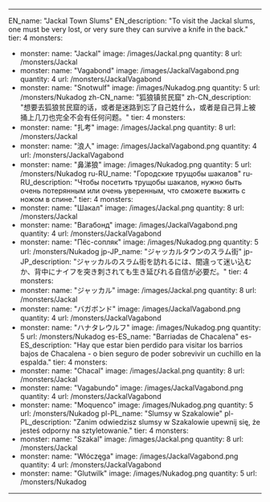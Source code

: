 ---

EN_name: "Jackal Town Slums"
EN_description: "To visit the Jackal slums, one must be very lost, or very sure they can survive a knife in the back."
tier: 4
monsters:
  - monster:
    name: "Jackal"
    image: /images/Jackal.png
    quantity: 8
    url: /monsters/Jackal
  - monster:
    name: "Vagabond"
    image: /images/JackalVagabond.png
    quantity: 4
    url: /monsters/JackalVagabond
  - monster:
    name: "Snotwulf"
    image: /images/Nukadog.png
    quantity: 5
    url: /monsters/Nukadog
zh-CN_name: "狐狼镇贫民窟"
zh-CN_description: "想要去狐狼贫民窟的话，或者是迷路到忘了自己姓什么，或者是自己背上被捅上几刀也完全不会有任何问题。"
tier: 4
monsters:
  - monster:
    name: "扎考"
    image: /images/Jackal.png
    quantity: 8
    url: /monsters/Jackal
  - monster:
    name: "浪人"
    image: /images/JackalVagabond.png
    quantity: 4
    url: /monsters/JackalVagabond
  - monster:
    name: "鼻涕狼"
    image: /images/Nukadog.png
    quantity: 5
    url: /monsters/Nukadog
ru-RU_name: "Городские трущобы шакалов"
ru-RU_description: "Чтобы посетить трущобы шакалов, нужно быть очень потерянным или очень уверенным, что сможете выжить с ножом в спине."
tier: 4
monsters:
  - monster:
    name: "Шакал"
    image: /images/Jackal.png
    quantity: 8
    url: /monsters/Jackal
  - monster:
    name: "Вагабонд"
    image: /images/JackalVagabond.png
    quantity: 4
    url: /monsters/JackalVagabond
  - monster:
    name: "Пёс-сопляк"
    image: /images/Nukadog.png
    quantity: 5
    url: /monsters/Nukadog
jp-JP_name: "ジャッカルタウンのスラム街"
jp-JP_description: "ジャッカルのスラム街を訪れるには、間違って迷い込むか、背中にナイフを突き刺されても生き延びれる自信が必要だ。"
tier: 4
monsters:
  - monster:
    name: "ジャッカル"
    image: /images/Jackal.png
    quantity: 8
    url: /monsters/Jackal
  - monster:
    name: "バガボンド"
    image: /images/JackalVagabond.png
    quantity: 4
    url: /monsters/JackalVagabond
  - monster:
    name: "ハナタレウルフ"
    image: /images/Nukadog.png
    quantity: 5
    url: /monsters/Nukadog
es-ES_name: "Barriadas de Chacalena"
es-ES_description: "Hay que estar bien perdido para visitar los barrios bajos de Chacalena - o bien seguro de poder sobrevivir un cuchillo en la espalda."
tier: 4
monsters:
  - monster:
    name: "Chacal"
    image: /images/Jackal.png
    quantity: 8
    url: /monsters/Jackal
  - monster:
    name: "Vagabundo"
    image: /images/JackalVagabond.png
    quantity: 4
    url: /monsters/JackalVagabond
  - monster:
    name: "Moquenco"
    image: /images/Nukadog.png
    quantity: 5
    url: /monsters/Nukadog
pl-PL_name: "Slumsy w Szakalowie"
pl-PL_description: "Zanim odwiedzisz slumsy w Szakalowie upewnij się, że jesteś odporny na sztyletowanie."
tier: 4
monsters:
  - monster:
    name: "Szakal"
    image: /images/Jackal.png
    quantity: 8
    url: /monsters/Jackal
  - monster:
    name: "Włóczęga"
    image: /images/JackalVagabond.png
    quantity: 4
    url: /monsters/JackalVagabond
  - monster:
    name: "Glutwilk"
    image: /images/Nukadog.png
    quantity: 5
    url: /monsters/Nukadog
---